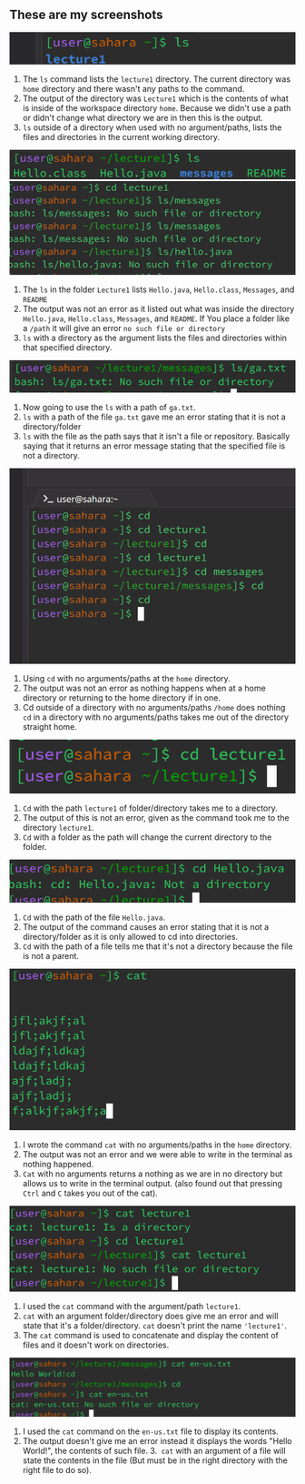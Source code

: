 ## **These are my screenshots**
![Image](NoAgrLS.png)

1. The `ls` command lists the `lecture1` directory. The current directory was `home` directory and there wasn't any paths to the command.
2. The output of the directory was `Lecture1` which is the contents of what is inside of the workspace directory `home`. Because we didn't
    use a path or didn't change what directory we are in then this is the output.
3. `ls` outside of a directory when used with no argument/paths, lists the files and directories in the current working directory.

![Image](FoldArgLS.png)
![Image](LSFoldArg.png)

1. The `ls` in the folder `Lecture1` lists `Hello.java`, `Hello.class`, `Messages`, and `README`
2. The output was not an error as it listed out what was inside the directory `Hello.java`, `Hello.class`, `Messages`, and `README`. If You
   place a folder like a `/path` it will give an error `no such file or directory`
3. `ls` with a directory as the argument lists the files and directories within that specified directory.
   

![Image](FileAgrLS.png)

1. Now going to use the `ls` with a path of `ga.txt`.
2. `ls` with a path of the file `ga.txt` gave me an error stating that it is not a directory/folder
3. `ls` with the file as the path says that it isn't a file or repository. 
   Basically saying that it returns an error message stating that the specified file is not a directory.
   
![Image](newCdNoArgs.png)

1. Using `cd` with no arguments/paths at the `home` directory.
2. The output was not an error as nothing happens when at a home directory or returning to the home directory if in one. 
3. Cd outside of a directory with no arguments/paths `/home` does nothing 
   `cd` in a directory with no arguments/paths takes me out of the directory straight home.


![Image](FoldAgrCd.png)

1. `Cd` with the path `lecture1` of folder/directory takes me to a directory.
2. The output of this is not an error, given as the command took me to the directory `lecture1`.
3. `Cd` with a folder as the path will change the current directory to the folder.

                             
![Image](FileArgCd.png)

1. `Cd` with the path of the file `Hello.java`.
2. The output of the command causes an error stating that it is not a directory/folder as it is only allowed to cd
   into directories.
3. `Cd` with the path of a file tells me that it's not a directory because the file is not a parent.

![Image](NOAgrCat.png)
1. I wrote the command `cat` with no arguments/paths in the `home` directory.
2. The output was not an error and we were able to write in the terminal as nothing happened. 
3. `Cat` with no arguments returns a nothing as we are in no directory but allows us to write in the terminal output.
   (also found out that pressing `Ctrl` and `C` takes you out of the cat).

![Image](FolderAgrCat.png)

1. I used the `cat` command with the argument/path `lecture1`. 
2. `cat` with an argument folder/directory does give me an error and will state that it's a folder/directory. `cat` doesn't print the name `'lecture1'`.
3. The `cat` command is used to concatenate and display the content of files and it doesn't work on directories.

![Image](FileAgrCat.png)

1. I used the `cat` command on the `en-us.txt` file to display its contents.
2. The output doesn't give me an error instead it displays the words "Hello World!", the contents of such file.
3.` cat` with an argument of a file will state the contents in the file (But must be in the right directory with the right file to do so).



